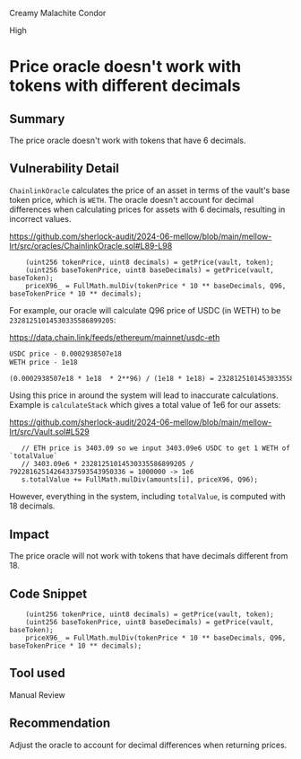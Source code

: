 Creamy Malachite Condor

High

# Price oracle doesn't work with tokens with different decimals

## Summary
The price oracle doesn't work with tokens that have 6 decimals.

## Vulnerability Detail
`ChainlinkOracle` calculates the price of an asset in terms of the vault's base token price, which is `WETH`. The oracle doesn't account for decimal differences when calculating prices for assets with 6 decimals, resulting in incorrect values.

https://github.com/sherlock-audit/2024-06-mellow/blob/main/mellow-lrt/src/oracles/ChainlinkOracle.sol#L89-L98
```solidity
    (uint256 tokenPrice, uint8 decimals) = getPrice(vault, token);
    (uint256 baseTokenPrice, uint8 baseDecimals) = getPrice(vault, baseToken);
    priceX96_ = FullMath.mulDiv(tokenPrice * 10 ** baseDecimals, Q96, baseTokenPrice * 10 ** decimals);
```

For example, our oracle will calculate Q96 price of USDC (in WETH) to be `23281251014530335586899205`:

https://data.chain.link/feeds/ethereum/mainnet/usdc-eth

```markdown
USDC price - 0.0002938507e18 
WETH price - 1e18

(0.0002938507e18 * 1e18  * 2**96) / (1e18 * 1e18) = 23281251014530335586899205
```

Using this price in around the system will lead to inaccurate calculations. Example is `calculateStack` which gives a total value of 1e6 for our assets:

https://github.com/sherlock-audit/2024-06-mellow/blob/main/mellow-lrt/src/Vault.sol#L529

```solidity
   // ETH price is 3403.09 so we input 3403.09e6 USDC to get 1 WETH of `totalValue`
   // 3403.09e6 * 23281251014530335586899205 / 79228162514264337593543950336 = 1000000 -> 1e6
   s.totalValue += FullMath.mulDiv(amounts[i], priceX96, Q96);
```
However, everything in the system, including `totalValue`, is computed with 18 decimals.

## Impact
The price oracle will not work with tokens that have decimals different from 18.

## Code Snippet
```solidity
    (uint256 tokenPrice, uint8 decimals) = getPrice(vault, token);
    (uint256 baseTokenPrice, uint8 baseDecimals) = getPrice(vault, baseToken);
    priceX96_ = FullMath.mulDiv(tokenPrice * 10 ** baseDecimals, Q96, baseTokenPrice * 10 ** decimals);
```
## Tool used
Manual Review

## Recommendation
Adjust the oracle to account for decimal differences when returning prices. 